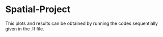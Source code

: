 # Spatial-Project
This plots and results can be obtained by running the codes sequentially given in the .R file.
